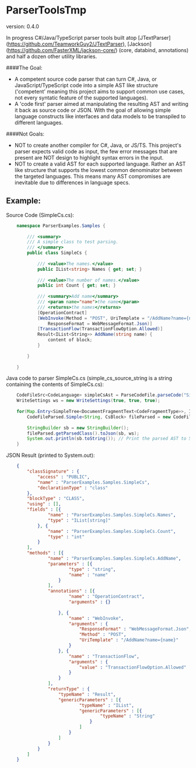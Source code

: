 ParserToolsTmp
==============
version: 0.4.0

In progress C#/Java/TypeScript parser tools built atop [JTextParser] (https://github.com/TeamworkGuy2/JTextParser), [Jackson] (https://github.com/FasterXML/jackson-core/) (core, databind, annotations) and half a dozen other utility libraries. 

####The Goal:
* A competent source code parser that can turn C#, Java, or JavaScript/TypeScript code into a simple AST like structure ('competent' meaning this project aims to support common use cases, not every syntatic feature of the supported languages). 
* A 'code first' parser aimed at manipulating the resulting AST and writing it back as source code or JSON.  With the goal of allowing simple language constructs like interfaces and data models to be transpiled to different languages. 

####Not Goals: 
* NOT to create another compiler for C#, Java, or JS/TS. This project's parser expects valid code as input, the few error messages that are present are NOT design to highlight syntax errors in the input. 
* NOT to create a valid AST for each supported language. Rather an AST like structure that supports the lowest common denominator between the targeted languages. This means many AST compromises are inevitable due to differences in language specs. 


Example:
--------

Source Code (SimpleCs.cs):
```C#
	namespace ParserExamples.Samples {
	
		/// <summary>
		/// A simple class to test parsing.
		/// </summary>
		public class SimpleCs {
	
			/// <value>The names.</value>
			public IList<string> Names { get; set; }
	
			/// <value>The number of names.</value>
			public int Count { get; set; }
	
			/// <summary>Add name</summary>
			/// <param name="name">the name</param>
			/// <returns>the names</returns>
			[OperationContract]
			[WebInvoke(Method = "POST", UriTemplate = "/AddName?name={name}",
				ResponseFormat = WebMessageFormat.Json)]
			[TransactionFlow(TransactionFlowOption.Allowed)]
			Result<IList<String>> AddName(string name) {
				content of block;
			}
	
		}
	
	}
```


Java code to parser SimpleCs.cs (simple_cs_source_string is a string containing the contents of SimpleCs.cs):
```Java
	CodeFileSrc<CodeLanguage> simpleCsAst = ParseCodeFile.parseCode("SimpleCs.cs", CodeLanguageOptions.C_SHARP, simple_cs_source_string);
	WriteSettings ws = new WriteSettings(true, true, true);
	
	for(Map.Entry<SimpleTree<DocumentFragmentText<CodeFragmentType>>, IntermClass.SimpleImpl<CsBlock>> block : CodeLanguageOptions.C_SHARP.getExtractor().extractClassFieldsAndMethodSignatures(simpleCsAst.getDoc())) {
		CodeFileParsed.Simple<String, CsBlock> fileParsed = new CodeFileParsed.Simple<>("SimpleCs.cs", block.getValue(), block.getKey());
	
		StringBuilder sb = new StringBuilder();
		fileParsed.getParsedClass().toJson(sb, ws);
		System.out.println(sb.toString()); // Print the parsed AST to System.out
	}
```


JSON Result (printed to System.out):
```JSON
	{
		"classSignature" : {
			"access" : "PUBLIC",
			"name" : "ParserExamples.Samples.SimpleCs",
			"declarationType" : "class"
		},
		"blockType" : "CLASS",
		"using" : [],
		"fields" : [{
				"name" : "ParserExamples.Samples.SimpleCs.Names",
				"type" : "IList[string]"
			}, {
				"name" : "ParserExamples.Samples.SimpleCs.Count",
				"type" : "int"
			}
		],
		"methods" : [{
				"name" : "ParserExamples.Samples.SimpleCs.AddName",
				"parameters" : [{
						"type" : "string",
						"name" : "name"
					}
				],
				"annotations" : [{
						"name" : "OperationContract",
						"arguments" : {}
	
					}, {
						"name" : "WebInvoke",
						"arguments" : {
							"ResponseFormat" : "WebMessageFormat.Json",
							"Method" : "POST",
							"UriTemplate" : "/AddName?name={name}"
						}
					}, {
						"name" : "TransactionFlow",
						"arguments" : {
							"value" : "TransactionFlowOption.Allowed"
						}
					}
				],
				"returnType" : {
					"typeName" : "Result",
					"genericParameters" : [{
							"typeName" : "IList",
							"genericParameters" : [{
									"typeName" : "String"
								}
							]
						}
					]
				}
			}
		]
	}
```
